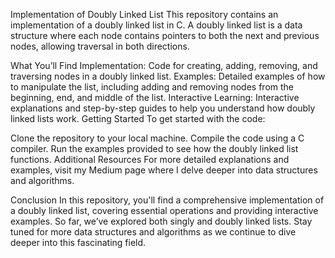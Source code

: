 Implementation of Doubly Linked List
This repository contains an implementation of a doubly linked list in C. A doubly linked list is a data structure where each node contains pointers to both the next and previous nodes, allowing traversal in both directions.

What You’ll Find
Implementation: Code for creating, adding, removing, and traversing nodes in a doubly linked list.
Examples: Detailed examples of how to manipulate the list, including adding and removing nodes from the beginning, end, and middle of the list.
Interactive Learning: Interactive explanations and step-by-step guides to help you understand how doubly linked lists work.
Getting Started
To get started with the code:

Clone the repository to your local machine.
Compile the code using a C compiler.
Run the examples provided to see how the doubly linked list functions.
Additional Resources
For more detailed explanations and examples, visit my Medium page where I delve deeper into data structures and algorithms.

Conclusion
In this repository, you'll find a comprehensive implementation of a doubly linked list, covering essential operations and providing interactive examples. So far, we’ve explored both singly and doubly linked lists. Stay tuned for more data structures and algorithms as we continue to dive deeper into this fascinating field.
